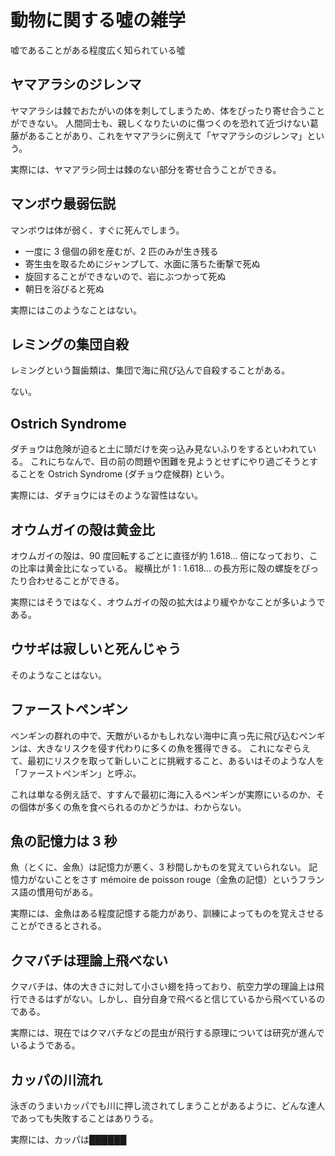 # 動物に関する噓の雑学

嘘であることがある程度広く知られている噓


## ヤマアラシのジレンマ

ヤマアラシは棘でおたがいの体を刺してしまうため、体をぴったり寄せ合うことができない。
人間同士も、親しくなりたいのに傷つくのを恐れて近づけない葛藤があることがあり、これをヤマアラシに例えて「ヤマアラシのジレンマ」という。

実際には、ヤマアラシ同士は棘のない部分を寄せ合うことができる。


## マンボウ最弱伝説

マンボウは体が弱く、すぐに死んでしまう。
- 一度に 3 億個の卵を産むが、2 匹のみが生き残る
- 寄生虫を取るためにジャンプして、水面に落ちた衝撃で死ぬ
- 旋回することができないので、岩にぶつかって死ぬ
- 朝日を浴びると死ぬ

実際にはこのようなことはない。


## レミングの集団自殺

レミングという齧歯類は、集団で海に飛び込んで自殺することがある。

ない。


## Ostrich Syndrome

ダチョウは危険が迫ると土に頭だけを突っ込み見ないふりをするといわれている。
これにちなんで、目の前の問題や困難を見ようとせずにやり過ごそうとすることを Ostrich Syndrome (ダチョウ症候群) という。

実際には、ダチョウにはそのような習性はない。


## オウムガイの殻は黄金比

オウムガイの殻は、90 度回転するごとに直径が約 1.618... 倍になっており、この比率は黄金比になっている。
縦横比が 1 : 1.618... の長方形に殻の螺旋をぴったり合わせることができる。

実際にはそうではなく、オウムガイの殻の拡大はより緩やかなことが多いようである。


## ウサギは寂しいと死んじゃう

そのようなことはない。


## ファーストペンギン

ペンギンの群れの中で、天敵がいるかもしれない海中に真っ先に飛び込むペンギンは、大きなリスクを侵す代わりに多くの魚を獲得できる。
これになぞらえて、最初にリスクを取って新しいことに挑戦すること、あるいはそのような人を「ファーストペンギン」と呼ぶ。

これは単なる例え話で、すすんで最初に海に入るペンギンが実際にいるのか、その個体が多くの魚を食べられるのかどうかは、わからない。


## 魚の記憶力は 3 秒

魚（とくに、金魚）は記憶力が悪く、3 秒間しかものを覚えていられない。
記憶力がないことをさす mémoire de poisson rouge（金魚の記憶）というフランス語の慣用句がある。

実際には、金魚はある程度記憶する能力があり、訓練によってものを覚えさせることができるとされる。


## クマバチは理論上飛べない

クマバチは、体の大きさに対して小さい翅を持っており、航空力学の理論上は飛行できるはずがない。しかし、自分自身で飛べると信じているから飛べているのである。

実際には、現在ではクマバチなどの昆虫が飛行する原理については研究が進んでいるようである。


## カッパの川流れ

泳ぎのうまいカッパでも川に押し流されてしまうことがあるように、どんな達人であっても失敗することはありうる。

実際には、カッパは██████
